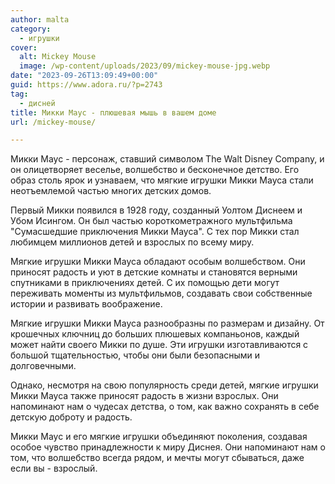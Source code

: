 ```yaml
---
author: malta
category:
  - игрушки
cover:
  alt: Mickey Mouse
  image: /wp-content/uploads/2023/09/mickey-mouse-jpg.webp
date: "2023-09-26T13:09:49+00:00"
guid: https://www.adora.ru/?p=2743
tag:
  - дисней
title: Микки Маус - плюшевая мышь в вашем доме
url: /mickey-mouse/

---
```

Микки Маус \- персонаж, ставший символом The Walt Disney Company, и он олицетворяет веселье, волшебство и бесконечное детство. Его образ столь ярок и узнаваем, что мягкие игрушки Микки Мауса стали неотъемлемой частью многих детских домов.

Первый Микки появился в 1928 году, созданный Уолтом Диснеем и Убом Исингом. Он был частью короткометражного мультфильма "Сумасшедшие приключения Микки Мауса". С тех пор Микки стал любимцем миллионов детей и взрослых по всему миру.

Мягкие игрушки Микки Мауса обладают особым волшебством. Они приносят радость и уют в детские комнаты и становятся верными спутниками в приключениях детей. С их помощью дети могут переживать моменты из мультфильмов, создавать свои собственные истории и развивать воображение.

Мягкие игрушки Микки Мауса разнообразны по размерам и дизайну. От крошечных ключниц до больших плюшевых компаньонов, каждый может найти своего Микки по душе. Эти игрушки изготавливаются с большой тщательностью, чтобы они были безопасными и долговечными.

Однако, несмотря на свою популярность среди детей, мягкие игрушки Микки Мауса также приносят радость в жизни взрослых. Они напоминают нам о чудесах детства, о том, как важно сохранять в себе детскую доброту и радость.

Микки Маус и его мягкие игрушки объединяют поколения, создавая особое чувство принадлежности к миру Диснея. Они напоминают нам о том, что волшебство всегда рядом, и мечты могут сбываться, даже если вы \- взрослый.
